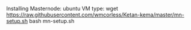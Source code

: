 Installing Masternode:
ubuntu VM type:
wget https://raw.githubusercontent.com/wmcorless/Ketan-kema/master/mn-setup.sh
bash mn-setup.sh
